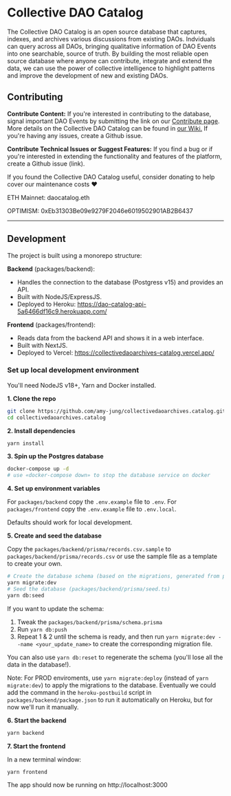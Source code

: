 # Collective DAO Catalog
The Collective DAO Catalog is an open source database that captures, indexes, and archives various discussions from existing DAOs. Indviduals can query across all DAOs, bringing qualitative information of DAO Events into one searchable, source of truth. By building the most reliable open source database where anyone can contribute, integrate and extend the data, we can use the power of collective intelligence to highlight patterns and improve the development of new and existing DAOs.

## Contributing
**Contribute Content:** If you're interested in contributing to the database, signal important DAO Events by submitting the link on our [Contribute page](https://www.daocatalog.xyz/contribute). More details on the Collective DAO Catalog can be found in [our Wiki.](https://github.com/amy-jung/daocollective.archives/wiki/) If you're having any issues, create a Github issue.

**Contribute Technical Issues or Suggest Features:** If you find a bug or if you're interested in extending the functionality and features of the platform, create a Github issue (link).

If you found the Collective DAO Catalog useful, consider donating to help cover our maintenance costs ♥️

ETH Mainnet: daocatalog.eth

OPTIMISM: 0xEb31303Be09e9279F2046e6019502901AB2B6437

---

## Development

The project is built using a monorepo structure:

**Backend** (packages/backend):
- Handles the connection to the database (Postgress v15) and provides an API.
- Built with NodeJS/ExpressJS.
- Deployed to Heroku: https://dao-catalog-api-5a6466df16c9.herokuapp.com/

**Frontend** (packages/frontend):
- Reads data from the backend API and shows it in a web interface.
- Built with NextJS.
- Deployed to Vercel: https://collectivedaoarchives-catalog.vercel.app/

### Set up local development environment

You'll need NodeJS v18+, Yarn and Docker installed.

**1. Clone the repo**
```bash
git clone https://github.com/amy-jung/collectivedaoarchives.catalog.git
cd collectivedaoarchives.catalog
```

**2. Install dependencies**
```bash
yarn install
```

**3. Spin up the Postgres database**
```bash
docker-compose up -d
# use «docker-compose down» to stop the database service on docker
```

**4. Set up environment variables**

For `packages/backend` copy the `.env.example` file to `.env`.
For `packages/frontend` copy the `.env.example` file to `.env.local`.

Defaults should work for local development.

**5. Create and seed the database**

Copy the `packages/backend/prisma/records.csv.sample` to `packages/backend/prisma/records.csv` or use the sample file as a template to create your own.

```bash
# Create the database schema (based on the migrations, generated from packages/backend/prisma/schema.prisma)
yarn migrate:dev
# Seed the database (packages/backend/prisma/seed.ts)
yarn db:seed
```

If you want to update the schema:
1. Tweak the `packages/backend/prisma/schema.prisma`
2. Run `yarn db:push`
3. Repeat 1 & 2 until the schema is ready, and then run `yarn migrate:dev --name <your_update_name>` to create the corresponding migration file.

You can also use `yarn db:reset` to regenerate the schema (you'll lose all the data in the database!).

Note: For PROD enviroments, use `yarn migrate:deploy` (instead of `yarn migrate:dev`) to apply the migrations to the database.
Eventually we could add the command in the `heroku-postbuild` script in `packages/backend/package.json` to run it automatically on Heroku, but for now we'll run it manually.

**6. Start the backend**
```bash
yarn backend
```

**7. Start the frontend**

In a new terminal window:

```bash
yarn frontend
```

The app should now be running on http://localhost:3000
